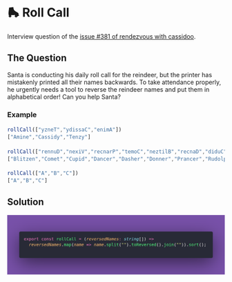 # 🛼 Roll Call

Interview question of the [issue #381 of rendezvous with cassidoo](https://buttondown.com/cassidoo/archive/how-beautiful-it-is-to-get-up-and-go-do-something/).

## The Question

Santa is conducting his daily roll call for the reindeer, but the printer has mistakenly printed
all their names backwards. To take attendance properly, he urgently needs a tool to reverse the
reindeer names and put them in alphabetical order! Can you help Santa?

### Example

```js
rollCall(["yzneT","ydissaC","enimA"])
["Amine","Cassidy","Tenzy"]

rollCall(["rennuD","nexiV","recnarP","temoC","neztilB","recnaD","diduC","rehsaD","hploduR"])
["Blitzen","Comet","Cupid","Dancer","Dasher","Donner","Prancer","Rudolph","Vixen"]

rollCall(["A","B","C"])
["A","B","C"]
```

## Solution

![Code Polaroid](./code-screenshot.png)
